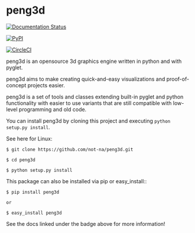 # peng3d

[![Documentation Status](https://readthedocs.org/projects/peng3d/badge/?version=latest)](http://peng3d.readthedocs.io/en/latest/?badge=latest)

[![PyPI](https://img.shields.io/pypi/v/peng3d.svg)](https://pypi.python.org/pypi/peng3d)

[![CircleCI](https://circleci.com/gh/not-na/peng3d.svg?style=svg)](https://circleci.com/gh/not-na/peng3d)

peng3d is an opensource 3d graphics engine written in python and with pyglet.

peng3d aims to make creating quick-and-easy visualizations and proof-of-concept projects easier.

peng3d is a set of tools and classes extending built-in pyglet and python functionality with easier to use variants that are still compatible with low-level programming and old code.

You can install peng3d by cloning this project and executing ``python setup.py install``.

See here for Linux:
    
    $ git clone https://github.com/not-na/peng3d.git
    
    $ cd peng3d
    
    $ python setup.py install

This package can also be installed via pip or easy_install::
    
    $ pip install peng3d
    
    or
    
    $ easy_install peng3d

See the docs linked under the badge above for more information!